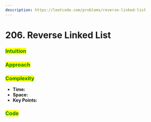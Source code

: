 ```yaml
---
description: https://leetcode.com/problems/reverse-linked-list
---
```


# 206. Reverse Linked List

### <mark style="color:green;">Intuition</mark>

###

### <mark style="color:green;">Approach</mark>

###

### <mark style="color:green;">Complexity</mark>

* **Time:**
* **Space:**
* **Key Points:**

### <mark style="color:green;">**Code**</mark>

```cpp
```

